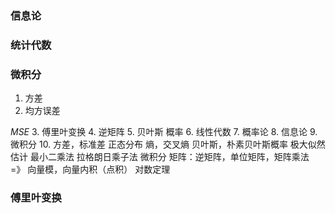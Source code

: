 ### 信息论

### 统计代数

### 微积分


   1. 方差
2. 均方误差

  *MSE*
3. 傅里叶变换
4. 逆矩阵
5. 贝叶斯 概率
6. 线性代数
7. 概率论
8. 信息论
9. 微积分
10.
方差，标准差
正态分布
熵，交叉熵
贝叶斯，朴素贝叶斯概率
极大似然估计
最小二乘法
拉格朗日乘子法
微积分
矩阵：逆矩阵，单位矩阵，矩阵乘法 =》 向量模，向量内积（点积）
对数定理


### 傅里叶变换
